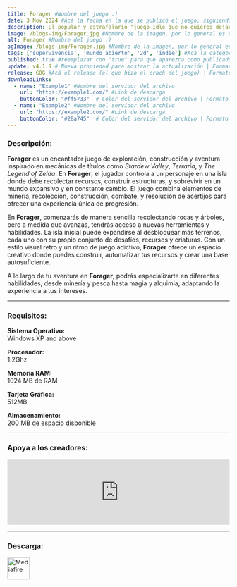 ```yaml
---
title: Forager #Nombre del juego :)
date: 3 Nov 2024 #Acá la fecha en la que se publicó el juego, siguiendo este formato: Dia "30", Mes "Oct", Año "2024" = como debe quedar: 30 Oct 2024
description: El popular y estrafalario "juego idle que no quieres dejar de jugar". Explora, craftea, junta y administra recursos, encuentra tesoros y secretos y construye tu base desde la nada! ¡Compra tierras para explorar y expandirte! #Acá una mini descripción del juego
image: /blogs-img/Forager.jpg #Nombre de la imagen, por lo general es exactamente el mismo nombre que el juego excluyendo lo ":" (Dos puntos)
alt: Forager #Nombre del juego :)
ogImage: /blogs-img/Forager.jpg #Nombre de la imagen, por lo general es exactamente el mismo nombre que el juego excluyendo lo ":" (Dos puntos)
tags: ['supervivencia', 'mundo abierto', '2d', 'indie'] #Acá la categoría o categorías del juego, si es más de una se coloca en este formato: ['categoría1', 'categoría2']
published: true #reemplazar con "true" para que aparezca como publicado
update: v4.1.9 # Nueva propiedad para mostrar la actualización | Formato: v1.0.0
release: GOG #Acá el release (el que hizo el crack del juego) | Formato: Nicolhetti
downloadLinks:
  - name: "Example1" #Nombre del servidor del archivo
    url: "https://example1.com/" #Link de descarga
    buttonColor: "#ff5733"  # Color del servidor del archivo | Formato hexadecimal | MediaFire: #0171F0 | Buzzheavier: #FF6600 |
  - name: "Example2" #Nombre del servidor del archivo
    url: "https://example2.com/" #Link de descarga
    buttonColor: "#28a745"  # Color del servidor del archivo | Formato hexadecimal | MediaFire: #0171F0 | Buzzheavier: #FF6600 |
---
```


<!--En VSCode seleccionando una palabra, por ejemplo: "Forager" y apretando Ctrl+F2 se seleccionan todas las palabras iguales-->

### Descripción:
**Forager** es un encantador juego de exploración, construcción y aventura inspirado en mecánicas de títulos como *Stardew Valley*, *Terraria*, y *The Legend of Zelda*. En **Forager**, el jugador controla a un personaje en una isla donde debe recolectar recursos, construir estructuras, y sobrevivir en un mundo expansivo y en constante cambio. El juego combina elementos de minería, recolección, construcción, combate, y resolución de acertijos para ofrecer una experiencia única de progresión.

En **Forager**, comenzarás de manera sencilla recolectando rocas y árboles, pero a medida que avanzas, tendrás acceso a nuevas herramientas y habilidades. La isla inicial puede expandirse al desbloquear más terrenos, cada uno con su propio conjunto de desafíos, recursos y criaturas. Con un estilo visual retro y un ritmo de juego adictivo, **Forager** ofrece un espacio creativo donde puedes construir, automatizar tus recursos y crear una base autosuficiente.

A lo largo de tu aventura en **Forager**, podrás especializarte en diferentes habilidades, desde minería y pesca hasta magia y alquimia, adaptando la experiencia a tus intereses.

<!--Prompt para Chat-GPT: Hazme una descripción para el juego "Forager" y cada que menciones "Forager" ponlo en negrita -->

---

### Requisitos:
**Sistema Operativo:**  
Windows XP and above

**Procesador:**  
1.2Ghz

**Memoria RAM:**  
1024 MB de RAM

**Tarjeta Gráfica:**  
512MB

**Almacenamiento:**  
200 MB de espacio disponible

<!--Si falta o sobra un requisito se quita o se agrega manteniendo el mismo formato-->

---

### Apoya a los creadores:
<iframe src="https://store.steampowered.com/widget/751780/" frameborder="0" style="background-color: transparent; width: 100% !important; aspect-ratio: 646 / 190;"></iframe>

<!--Reemplazar los numeros (AppID) del juego (en este caso 2668510) por el numero (AppID) correspondiente con el juego a publicar-->
<!--El AppID se encuentra en la URL del Juego en Steam-->

---

### Descarga:

[<img src="https://gist.github.com/cxmeel/0dbc95191f239b631c3874f4ccf114e2/raw/download.svg" alt="Mediafire" height="50" />](https://www.mediafire.com/file/f8rrqjwpjnyu4g2/Forager.zip/file)

<!-- # se debe reemplazar por el link de descarga-->

<!--NOMBRE-DEL-SERVICIO se debe reemplazar por el servicio donde está subido el juego-->